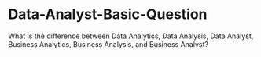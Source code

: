 # Data-Analyst-Basic-Question
What is the difference between Data Analytics, Data Analysis, Data Analyst, Business Analytics, Business Analysis, and Business Analyst?
